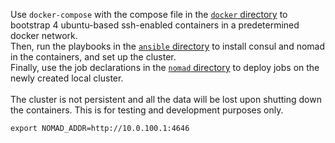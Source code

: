 Use `docker-compose` with the compose file in the [`docker` directory](/docker/) to bootstrap 4 ubuntu-based ssh-enabled containers in a predetermined docker network.<br>
Then, run the playbooks in the [`ansible` directory](/ansible/) to install consul and nomad in the containers, and set up the cluster.<br>
Finally, use the job declarations in the [`nomad` directory](/nomad/) to deploy jobs on the newly created local cluster.<br>
<br>
The cluster is not persistent and all the data will be lost upon shutting down the containers. This is for testing and development purposes only.

```shell
export NOMAD_ADDR=http://10.0.100.1:4646
```